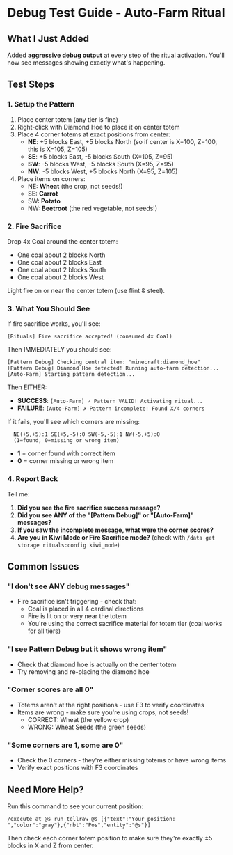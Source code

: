 # Debug Test Guide - Auto-Farm Ritual

## What I Just Added

Added **aggressive debug output** at every step of the ritual activation. You'll now see messages showing exactly what's happening.

## Test Steps

### 1. Setup the Pattern

1. Place center totem (any tier is fine)
2. Right-click with Diamond Hoe to place it on center totem
3. Place 4 corner totems at exact positions from center:
   - **NE**: +5 blocks East, +5 blocks North (so if center is X=100, Z=100, this is X=105, Z=105)
   - **SE**: +5 blocks East, -5 blocks South (X=105, Z=95)
   - **SW**: -5 blocks West, -5 blocks South (X=95, Z=95)
   - **NW**: -5 blocks West, +5 blocks North (X=95, Z=105)
4. Place items on corners:
   - NE: **Wheat** (the crop, not seeds!)
   - SE: **Carrot**
   - SW: **Potato**
   - NW: **Beetroot** (the red vegetable, not seeds!)

### 2. Fire Sacrifice

Drop 4x Coal around the center totem:
- One coal about 2 blocks North
- One coal about 2 blocks East
- One coal about 2 blocks South
- One coal about 2 blocks West

Light fire on or near the center totem (use flint & steel).

### 3. What You Should See

If fire sacrifice works, you'll see:
```
[Rituals] Fire sacrifice accepted! (consumed 4x Coal)
```

Then IMMEDIATELY you should see:
```
[Pattern Debug] Checking central item: "minecraft:diamond_hoe"
[Pattern Debug] Diamond Hoe detected! Running auto-farm detection...
[Auto-Farm] Starting pattern detection...
```

Then EITHER:
- **SUCCESS**: `[Auto-Farm] ✓ Pattern VALID! Activating ritual...`
- **FAILURE**: `[Auto-Farm] ✗ Pattern incomplete! Found X/4 corners`

If it fails, you'll see which corners are missing:
```
  NE(+5,+5):1 SE(+5,-5):0 SW(-5,-5):1 NW(-5,+5):0
  (1=found, 0=missing or wrong item)
```
- **1** = corner found with correct item
- **0** = corner missing or wrong item

### 4. Report Back

Tell me:
1. **Did you see the fire sacrifice success message?**
2. **Did you see ANY of the "[Pattern Debug]" or "[Auto-Farm]" messages?**
3. **If you saw the incomplete message, what were the corner scores?**
4. **Are you in Kiwi Mode or Fire Sacrifice mode?** (check with `/data get storage rituals:config kiwi_mode`)

## Common Issues

### "I don't see ANY debug messages"
- Fire sacrifice isn't triggering - check that:
  - Coal is placed in all 4 cardinal directions
  - Fire is lit on or very near the totem
  - You're using the correct sacrifice material for totem tier (coal works for all tiers)

### "I see Pattern Debug but it shows wrong item"
- Check that diamond hoe is actually on the center totem
- Try removing and re-placing the diamond hoe

### "Corner scores are all 0"
- Totems aren't at the right positions - use F3 to verify coordinates
- Items are wrong - make sure you're using crops, not seeds!
  - CORRECT: Wheat (the yellow crop)
  - WRONG: Wheat Seeds (the green seeds)

### "Some corners are 1, some are 0"
- Check the 0 corners - they're either missing totems or have wrong items
- Verify exact positions with F3 coordinates

## Need More Help?

Run this command to see your current position:
```
/execute at @s run tellraw @s [{"text":"Your position: ","color":"gray"},{"nbt":"Pos","entity":"@s"}]
```

Then check each corner totem position to make sure they're exactly ±5 blocks in X and Z from center.

